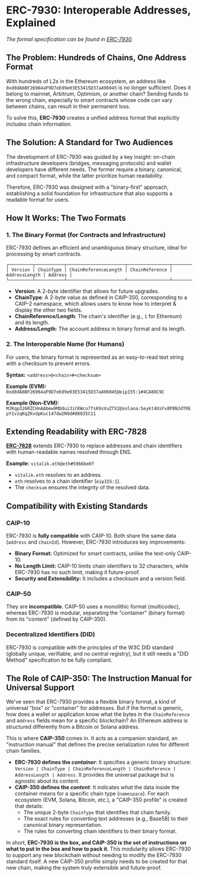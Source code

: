 # ERC-7930: Interoperable Addresses, Explained

*The formal specification can be found in [ERC-7930](https://eips.ethereum.org/EIPS/eip-7930).*

## The Problem: Hundreds of Chains, One Address Format

With hundreds of L2s in the Ethereum ecosystem, an address like `0xd8dA6BF26964aF9D7eEd9e03E53415D37aA96045` is no longer sufficient. Does it belong to mainnet, Arbitrum, Optimism, or another chain? Sending funds to the wrong chain, especially to smart contracts whose code can vary between chains, can result in their permanent loss.

To solve this, **ERC-7930** creates a unified address format that explicitly includes chain information.

## The Solution: A Standard for Two Audiences

The development of ERC-7930 was guided by a key insight: on-chain infrastructure developers (bridges, messaging protocols) and wallet developers have different needs. The former require a binary, canonical, and compact format, while the latter prioritize human readability.

Therefore, ERC-7930 was designed with a "binary-first" approach, establishing a solid foundation for infrastructure that also supports a readable format for users.

## How It Works: The Two Formats

### 1. The Binary Format (for Contracts and Infrastructure)

ERC-7930 defines an efficient and unambiguous binary structure, ideal for processing by smart contracts.

```
┌─────────┬───────────┬──────────────────────┬────────────────┬───────────────┬─────────┐
│ Version │ ChainType │ ChainReferenceLength │ ChainReference │ AddressLength │ Address │
└─────────┴───────────┴──────────────────────┴────────────────┴───────────────┴─────────┘
```
- **Version**: A 2-byte identifier that allows for future upgrades.
- **ChainType**: A 2-byte value as defined in CAIP-350, corresponding to a CAIP-2 namespace, which allows users to know how to interpret & display the other two fields.
- **ChainReference/Length**: The chain's identifier (e.g., `1` for Ethereum) and its length.
- **Address/Length**: The account address in binary format and its length.

### 2. The Interoperable Name (for Humans)

For users, the binary format is represented as an easy-to-read text string with a checksum to prevent errors.

**Syntax:** `<address>@<chain>#<checksum>`

**Example (EVM):**
`0xd8dA6BF26964aF9D7eEd9e03E53415D37aA96045@eip155:1#4CA88C9C`

**Example (Non-EVM):**
`MJKqp326RZCHnAAbew9MDdui3iCKWco7fsK9sVuZTX2@solana:5eykt4UsFv8P8NJdTREpY1vzqKqZKvdpKuc147dw2N9d#88835C11`

## Extending Readability with ERC-7828

**[ERC-7828](https://ethereum-magicians.org/t/erc-7828-chain-specific-addresses-using-ens/21930)** extends ERC-7930 to replace addresses and chain identifiers with human-readable names resolved through ENS.

**Example:** `vitalik.eth@eth#5966be0f`
- `vitalik.eth` resolves to an address.
- `eth` resolves to a chain identifier (`eip155:1`).
- The `checksum` ensures the integrity of the resolved data.

## Compatibility with Existing Standards

### CAIP-10
ERC-7930 is **fully compatible** with CAIP-10. Both share the same data (`address` and `chainId`). However, ERC-7930 introduces key improvements:
- **Binary Format:** Optimized for smart contracts, unlike the text-only CAIP-10.
- **No Length Limit:** CAIP-10 limits chain identifiers to 32 characters, while ERC-7930 has no such limit, making it future-proof.
- **Security and Extensibility:** It includes a checksum and a version field.

### CAIP-50
They are **incompatible**. CAIP-50 uses a monolithic format (multicodec), whereas ERC-7930 is modular, separating the "container" (binary format) from its "content" (defined by CAIP-350).

### Decentralized Identifiers (DID)
ERC-7930 is compatible with the principles of the W3C DID standard (globally unique, verifiable, and no central registry), but it still needs a "DID Method" specification to be fully compliant.

## The Role of CAIP-350: The Instruction Manual for Universal Support

We've seen that ERC-7930 provides a flexible binary format, a kind of universal "box" or "container" for addresses. But if the format is generic, how does a wallet or application know what the bytes in the `ChainReference` and `Address` fields mean for a specific blockchain? An Ethereum address is structured differently from a Bitcoin or Solana address.

This is where **CAIP-350** comes in. It acts as a companion standard, an "instruction manual" that defines the precise serialization rules for different chain families.

- **ERC-7930 defines the *container***: It specifies a generic binary structure: `Version | ChainType | ChainReferenceLength | ChainReference | AddressLength | Address`. It provides the universal package but is agnostic about its content.
- **CAIP-350 defines the *content***: It indicates *what* the data inside the container means for a specific chain type (`namespace`). For each ecosystem (EVM, Solana, Bitcoin, etc.), a "CAIP-350 profile" is created that details:
  - The unique 2-byte `ChainType` that identifies that chain family.
  - The exact rules for converting text addresses (e.g., Base58) to their canonical binary representation.
  - The rules for converting chain identifiers to their binary format.

In short, **ERC-7930 is the box, and CAIP-350 is the set of instructions on what to put in the box and how to pack it**. This modularity allows ERC-7930 to support any new blockchain without needing to modify the ERC-7930 standard itself. A new CAIP-350 profile simply needs to be created for that new chain, making the system truly extensible and future-proof.
